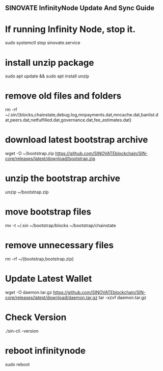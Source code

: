 ## SINOVATE InfinityNode Update And Sync Guide

# If running Infinity Node, stop it.
sudo systemctl stop sinovate.service

# install unzip package
sudo apt update && sudo apt install unzip

# remove old files and folders
rm -rf ~/.sin/{blocks,chainstate,debug.log,mnpayments.dat,mncache.dat,banlist.dat,peers.dat,netfulfilled.dat,governance.dat,fee_estimates.dat}

# download latest bootstrap archive
wget -O ~/bootstrap.zip https://github.com/SINOVATEblockchain/SIN-core/releases/latest/download/bootstrap.zip

# unzip the bootstrap archive
unzip ~/bootstrap.zip

# move bootstrap files
mv -t ~/.sin ~/bootstrap/blocks ~/bootstrap/chainstate

# remove unnecessary files
rm -rf ~/{bootstrap,bootstrap.zip}

# Update Latest Wallet
wget -O daemon.tar.gz https://github.com/SINOVATEblockchain/SIN-core/releases/latest/download/daemon.tar.gz
tar -xzvf daemon.tar.gz
# Check Version
./sin-cli -version
# reboot infinitynode
sudo reboot